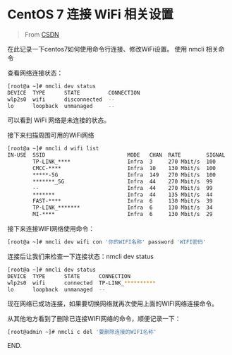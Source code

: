 # CentOS 7 连接 WiFi 相关设置

> From [CSDN](https://blog.csdn.net/GOODter/article/details/141994579)

在此记录一下centos7如何使用命令行连接、修改WiFi设置。
使用 nmcli 相关命令

查看网络连接状态：

  ```bash
  [root@a ~]# nmcli dev status
  DEVICE  TYPE      STATE         CONNECTION 
  wlp2s0  wifi      disconnected  --   
  lo      loopback  unmanaged     --         
  ```

可以看到 WiFi 网络是未连接的状态。

接下来扫描周围可用的WiFi网络

  ```bash
  [root@a ~]# nmcli d wifi list
  IN-USE  SSID                          MODE   CHAN  RATE        SIGNAL  BARS  SECURITY  
          TP-LINK_****                  Infra  3     270 Mbit/s  100     ▂▄▆█  WPA2      
          CMCC-****                     Infra  10    130 Mbit/s  100     ▂▄▆█  WPA1 WPA2 
          *****-5G                      Infra  149   270 Mbit/s  100     ▂▄▆█  WPA1 WPA2 
          *******_5G                    Infra  44    270 Mbit/s  99      ▂▄▆█  WPA2      
          --                            Infra  44    270 Mbit/s  99      ▂▄▆█  WPA2      
          *******                       Infra  44    135 Mbit/s  44      ▂▄__  WPA2      
          FAST-****                     Infra  6     130 Mbit/s  39      ▂▄__  WPA2      
          TP-LINK_*******               Infra  6     130 Mbit/s  34      ▂▄__  WPA2      
          MI-****                       Infra  6     130 Mbit/s  29      ▂___  WPA2 
  ```

接下来连接WIFI网络使用命令：

  ```bash
  [root@a ~]# nmcli dev wifi con '你的WIFI名称' password 'WIFI密码'
  ```

连接后让我们来检查一下连接状态：nmcli dev status

  ```bash
  [root@a ~]# nmcli dev status
  DEVICE  TYPE      STATE      CONNECTION 
  wlp2s0  wifi      connected  TP-LINK_**********   
  lo      loopback  unmanaged  --         
  ```

现在网络已成功连接，如果要切换网络就再次使用上面的WIFI网络连接命令。

从其他地方看到了删除已连接WIFI网络的命令，顺便记录一下：

  ```bash
  [root@admin ~]# nmcli c del '要删除连接的WIFI名称'
  ```

END.
